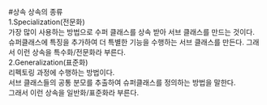 #상속
상속의 종류  
1.Specialization(전문화)  
가장 많이 사용하는 방법으로 수퍼 클래스를 상속 받아 서브 클래스를 만드는 것이다.  
슈퍼클래스에 특징을 추가하여 더 특별한 기능을 수행하는 서브 클래스를 만든다. 그래서 이런 상속을 특수화/전문화라 부른다.  
2.Generalization(표준화)  
리펙토링 과정에 수행하는 방법이다.  
서브 클래스들의 공통 분모를 추출하여 슈퍼클래스를 정의하는 방법을 말한다.  
그래서 이런 상속을 일반화/표준화라 부른다.  